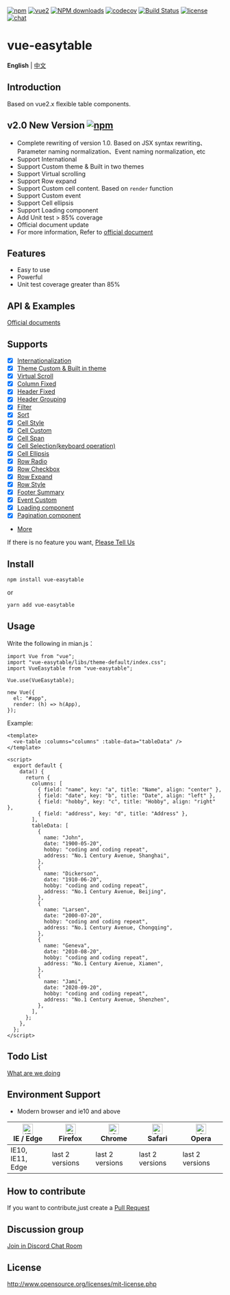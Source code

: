 [![npm](https://img.shields.io/npm/v/vue-easytable.svg)](https://www.npmjs.com/package/vue-easytable)
[![vue2](https://img.shields.io/badge/vue-2.6+-brightgreen.svg)](https://vuejs.org/)
[![NPM downloads](https://img.shields.io/npm/dm/vue-easytable.svg?style=flat)](https://npmjs.org/package/vue-easytable)
[![codecov](https://codecov.io/gh/huangshuwei/vue-easytable/branch/master/graph/badge.svg)](https://codecov.io/gh/huangshuwei/vue-easytable)
[![Build Status](https://travis-ci.com/huangshuwei/vue-easytable.svg?branch=master)](https://travis-ci.com/huangshuwei/vue-easytable)
[![license](https://img.shields.io/npm/l/vue-easytable.svg?maxAge=2592000)](http://www.opensource.org/licenses/mit-license.php)
[![chat](https://img.shields.io/badge/chat-on%20discord-7289da.svg)](https://discord.gg/gBm3k6r)

# vue-easytable

**English** | [中文](./README-CN.md)

## Introduction

Based on vue2.x flexible table components.

## v2.0 New Version [![npm](https://img.shields.io/npm/v/vue-easytable.svg)](https://www.npmjs.com/package/vue-easytable)

- Complete rewriting of version 1.0. Based on JSX syntax rewriting、Parameter naming normalization、Event naming normalization, etc
- Support International
- Support Custom theme & Built in two themes
- Support Virtual scrolling
- Support Row expand
- Support Custom cell content. Based on `render` function
- Support Custom event
- Support Cell ellipsis
- Support Loading component
- Add Unit test > 85% coverage
- Official document update
- For more information, Refer to [official document ](http://doc.huangsw.com/vue-easytable/#/en/doc/intro)

## Features

- Easy to use
- Powerful
- Unit test coverage greater than 85%

## API & Examples

[Official documents](http://doc.huangsw.com/vue-easytable/)

## Supports

- [x] [Internationalization](http://doc.huangsw.com/vue-easytable/#/en/doc/locale)
- [x] [Theme Custom & Built in theme](http://doc.huangsw.com/vue-easytable/#/en/doc/theme)
- [x] [Virtual Scroll](http://doc.huangsw.com/vue-easytable/#/en/doc/table/virtual-scroll)
- [x] [Column Fixed](http://doc.huangsw.com/vue-easytable/#/en/doc/table/column-fixed)
- [x] [Header Fixed](http://doc.huangsw.com/vue-easytable/#/en/doc/table/header-fixed)
- [x] [Header Grouping](http://doc.huangsw.com/vue-easytable/#/en/doc/table/header-grouping)
- [x] [Filter](http://doc.huangsw.com/vue-easytable/#/en/doc/table/header-filter)
- [x] [Sort](http://doc.huangsw.com/vue-easytable/#/en/doc/table/header-sort)
- [x] [Cell Style](http://doc.huangsw.com/vue-easytable/#/en/doc/table/cell-style)
- [x] [Cell Custom](http://doc.huangsw.com/vue-easytable/#/en/doc/table/cell-custom)
- [x] [Cell Span](http://doc.huangsw.com/vue-easytable/#/en/doc/table/cell-span)
- [x] [Cell Selection(keyboard operation)](http://doc.huangsw.com/vue-easytable/#/en/doc/table/cell-selection)
- [x] [Cell Ellipsis](http://doc.huangsw.com/vue-easytable/#/en/doc/table/cell-ellipsis)
- [x] [Row Radio](http://doc.huangsw.com/vue-easytable/#/en/doc/table/row-radio)
- [x] [Row Checkbox](http://doc.huangsw.com/vue-easytable/#/en/doc/table/row-checkbox)
- [x] [Row Expand](http://doc.huangsw.com/vue-easytable/#/en/doc/table/row-expand)
- [x] [Row Style](http://doc.huangsw.com/vue-easytable/#/en/doc/table/row-style)
- [x] [Footer Summary](http://doc.huangsw.com/vue-easytable/#/en/doc/table/footer-summary)
- [x] [Event Custom](http://doc.huangsw.com/vue-easytable/#/en/doc/table/event-custom)
- [x] [Loading component](http://doc.huangsw.com/vue-easytable/#/en/doc/base/loading)
- [x] [Pagination component](http://doc.huangsw.com/vue-easytable/#/en/doc/base/pagination)
- [More](http://doc.huangsw.com/vue-easytable)

If there is no feature you want, [Please Tell Us](http://doc.huangsw.com/issue-template-generater/#/en)

## Install

```
npm install vue-easytable
```

or

```
yarn add vue-easytable
```

## Usage

Write the following in mian.js：

```
import Vue from "vue";
import "vue-easytable/libs/theme-default/index.css";
import VueEasytable from "vue-easytable";

Vue.use(VueEasytable);

new Vue({
  el: "#app",
  render: (h) => h(App),
});
```

Example:

```
<template>
  <ve-table :columns="columns" :table-data="tableData" />
</template>

<script>
  export default {
    data() {
      return {
        columns: [
          { field: "name", key: "a", title: "Name", align: "center" },
          { field: "date", key: "b", title: "Date", align: "left" },
          { field: "hobby", key: "c", title: "Hobby", align: "right" },
          { field: "address", key: "d", title: "Address" },
        ],
        tableData: [
          {
            name: "John",
            date: "1900-05-20",
            hobby: "coding and coding repeat",
            address: "No.1 Century Avenue, Shanghai",
          },
          {
            name: "Dickerson",
            date: "1910-06-20",
            hobby: "coding and coding repeat",
            address: "No.1 Century Avenue, Beijing",
          },
          {
            name: "Larsen",
            date: "2000-07-20",
            hobby: "coding and coding repeat",
            address: "No.1 Century Avenue, Chongqing",
          },
          {
            name: "Geneva",
            date: "2010-08-20",
            hobby: "coding and coding repeat",
            address: "No.1 Century Avenue, Xiamen",
          },
          {
            name: "Jami",
            date: "2020-09-20",
            hobby: "coding and coding repeat",
            address: "No.1 Century Avenue, Shenzhen",
          },
        ],
      };
    },
  };
</script>
```

## Todo List

[What are we doing](https://github.com/Happy-Coding-Clans/vue-easytable/projects)

## Environment Support

- Modern browser and ie10 and above

| [<img src="https://raw.githubusercontent.com/alrra/browser-logos/master/src/edge/edge_48x48.png" alt="IE / Edge" width="24px" height="24px" />](http://godban.github.io/browsers-support-badges/)</br>IE / Edge | [<img src="https://raw.githubusercontent.com/alrra/browser-logos/master/src/firefox/firefox_48x48.png" alt="Firefox" width="24px" height="24px" />](http://godban.github.io/browsers-support-badges/)</br>Firefox | [<img src="https://raw.githubusercontent.com/alrra/browser-logos/master/src/chrome/chrome_48x48.png" alt="Chrome" width="24px" height="24px" />](http://godban.github.io/browsers-support-badges/)</br>Chrome | [<img src="https://raw.githubusercontent.com/alrra/browser-logos/master/src/safari/safari_48x48.png" alt="Safari" width="24px" height="24px" />](http://godban.github.io/browsers-support-badges/)</br>Safari | [<img src="https://raw.githubusercontent.com/alrra/browser-logos/master/src/opera/opera_48x48.png" alt="Opera" width="24px" height="24px" />](http://godban.github.io/browsers-support-badges/)</br>Opera |
| --------------------------------------------------------------------------------------------------------------------------------------------------------------------------------------------------------------- | ----------------------------------------------------------------------------------------------------------------------------------------------------------------------------------------------------------------- | ------------------------------------------------------------------------------------------------------------------------------------------------------------------------------------------------------------- | ------------------------------------------------------------------------------------------------------------------------------------------------------------------------------------------------------------- | --------------------------------------------------------------------------------------------------------------------------------------------------------------------------------------------------------- |
| IE10, IE11, Edge                                                                                                                                                                                                | last 2 versions                                                                                                                                                                                                   | last 2 versions                                                                                                                                                                                               | last 2 versions                                                                                                                                                                                               | last 2 versions                                                                                                                                                                                           |

## How to contribute

If you want to contribute,just create a [Pull Request](https://github.com/huangshuwei/vue-easytable/pulls)

## Discussion group

[Join in Discord Chat Room](https://discord.gg/gBm3k6r)

## License

http://www.opensource.org/licenses/mit-license.php
